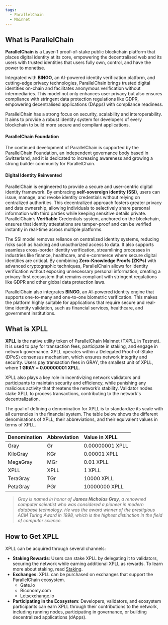 ```yaml
---
tags:
  - ParallelChain
  - Mainnet
---
```


## What is ParallelChain

**ParallelChain** is a Layer-1 proof-of-stake public blockchain platform that places digital identity at its core, empowering the decentralised web and its users with trusted identities that users fully own, control, and have the power to monetise. 

Integrated with **BINGO**, an AI-powered identity verification platform, and cutting-edge privacy technologies, ParallelChain brings trusted digital identities on-chain and facilitates anonymous verification without intermediaries. This model not only enhances user privacy but also ensures compliance with stringent data protection regulations like GDPR, empowering decentralised applications (DApps) with compliance readiness.

ParallelChain has a strong focus on security, scalability and interoperability. It aims to provide a robust identity system for developers of every blockchain to build more secure and compliant applications.

#### ParallelChain Foundation
The continued development of ParallelChain is supported by the ParallelChain Foundation, an independent governance body based in Switzerland, and it is dedicated to increasing awareness and growing a strong builder community for ParallelChain.

#### Digital Identity Reinvented
ParallelChain is engineered to provide a secure and user-centric digital identity framework. By embracing **self-sovereign identity (SSI)**, users can issue, manage, and revoke identity credentials without relying on centralized authorities. This decentralized approach fosters greater privacy and data ownership, allowing individuals to selectively share personal information with third parties while keeping sensitive details private. ParallelChain’s **Verifiable** Credentials system, anchored on the blockchain, ensures that identity attestations are tamper-proof and can be verified instantly in real-time across multiple platforms.

The SSI model removes reliance on centralized identity systems, reducing risks such as hacking and unauthorized access to data. It also supports seamless cross-border identity verification, streamlining processes in industries like finance, healthcare, and e-commerce where secure digital identities are critical. By combining **Zero-Knowledge Proofs (ZKPs)** with advanced cryptographic techniques, ParallelChain allows for identity verification without exposing unnecessary personal information, creating a privacy-first ecosystem that remains compliant with stringent regulations like GDPR and other global data protection laws.

ParallelChain also integrates **BINGO**, an AI-powered identity engine that supports one-to-many and one-to-one biometric verification. This makes the platform highly suitable for applications that require secure and real-time identity validation, such as financial services, healthcare, and government institutions.



## What is XPLL
**XPLL** is the native utility token of ParallelChain Mainnet (TXPLL in Testnet). It is used to pay for transaction fees, participate in staking, and engage in network governance. XPLL operates within a Delegated Proof-of-Stake (DPoS) consensus mechanism, which ensures network integrity and security. Users pay transaction fees in GRAY, the smallest unit of XPLL, where **1 GRAY = 0.00000001 XPLL**.

XPLL also plays a key role in incentivizing network validators and participants to maintain security and efficiency, while punishing any malicious activity that threatens the network’s stability. Validator nodes stake XPLL to process transactions, contributing to the network's decentralization.

The goal of defining a denomination for XPLL is to standardize its scale with all currencies in the financial system. The table below shows the different denominations of XPLL, their abbreviations, and their equivalent values in terms of XPLL.

| Denomination | Abbreviation | Value in XPLL   |
| :----------- | :----------- | :-------------- |
| Gray         | Gr           | 0.00000001 XPLL |
| KiloGray     | KGr          | 0.00001 XPLL    |
| MegaGray     | MGr          | 0.01 XPLL       |
| XPLL         | XPLL         | 1 XPLL          |
| TeraGray     | TGr          | 10000 XPLL      |
| PetaGray     | PGr          | 10000000 XPLL   |

>*Gray is named in honor of **James Nicholas Gray**, a renowned computer scientist who was considered a pioneer in modern database technology. He was the award winner of the prestigious ACM Turing Award in 1998, which is the highest distinction in the field of computer science.*

## How to Get XPLL

XPLL can be acquired through several channels:
- **Staking Rewards**: Users can stake XPLL by delegating it to validators, securing the network while earning additional XPLL as rewards. To learn more about staking, read [Staking](./fundamentals/staking.md).
- **Exchanges**: XPLL can be purchased on exchanges that support the ParallelChain ecosystem.
  - Gate.io
  - Biconomy.com
  - Letsexchange.io
- **Participating in the Ecosystem**: Developers, validators, and ecosystem participants can earn XPLL through their contributions to the network, including running nodes, participating in governance, or building decentralized applications (dApps).
